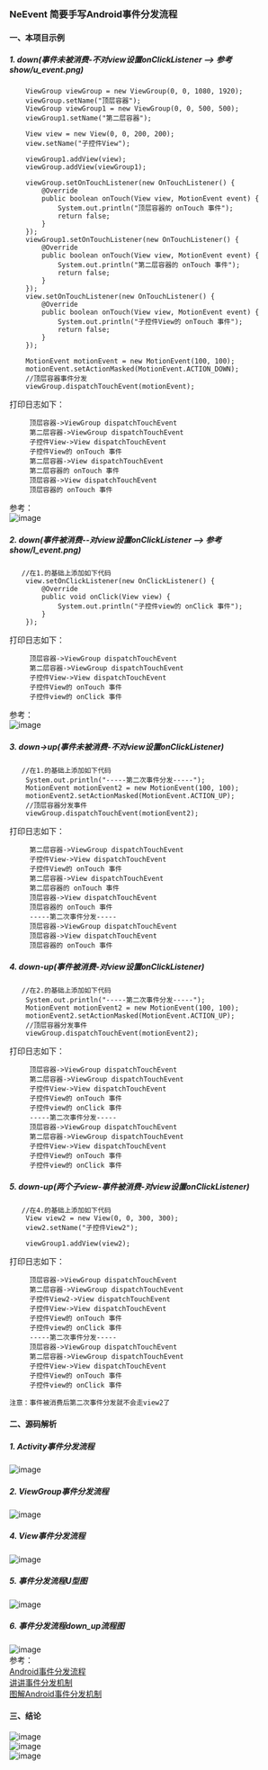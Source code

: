 ### NeEvent 简要手写Android事件分发流程
#### 一、本项目示例
##### 1. down(事件未被消费-不对view设置onClickListener --> 参考show/u_event.png)
```android
    ViewGroup viewGroup = new ViewGroup(0, 0, 1080, 1920);
    viewGroup.setName("顶层容器");
    ViewGroup viewGroup1 = new ViewGroup(0, 0, 500, 500);
    viewGroup1.setName("第二层容器");

    View view = new View(0, 0, 200, 200);
    view.setName("子控件View");

    viewGroup1.addView(view);
    viewGroup.addView(viewGroup1);

    viewGroup.setOnTouchListener(new OnTouchListener() {
        @Override
        public boolean onTouch(View view, MotionEvent event) {
            System.out.println("顶层容器的 onTouch 事件");
            return false;
        }
    });
    viewGroup1.setOnTouchListener(new OnTouchListener() {
        @Override
        public boolean onTouch(View view, MotionEvent event) {
            System.out.println("第二层容器的 onTouch 事件");
            return false;
        }
    });
    view.setOnTouchListener(new OnTouchListener() {
        @Override
        public boolean onTouch(View view, MotionEvent event) {
            System.out.println("子控件View的 onTouch 事件");
            return false;
        }
    });

    MotionEvent motionEvent = new MotionEvent(100, 100);
    motionEvent.setActionMasked(MotionEvent.ACTION_DOWN);
    //顶层容器事件分发
    viewGroup.dispatchTouchEvent(motionEvent);
```
打印日志如下：
```android
     顶层容器->ViewGroup dispatchTouchEvent
     第二层容器->ViewGroup dispatchTouchEvent
     子控件View->View dispatchTouchEvent
     子控件View的 onTouch 事件
     第二层容器->View dispatchTouchEvent
     第二层容器的 onTouch 事件
     顶层容器->View dispatchTouchEvent
     顶层容器的 onTouch 事件
```
参考：  
![image](https://github.com/tianyalu/NeEvent/blob/master/show/u_event.png)  
##### 2. down(事件被消费--对view设置onClickListener --> 参考show/l_event.png)
```android
   //在1.的基础上添加如下代码
    view.setOnClickListener(new OnClickListener() {
        @Override
        public void onClick(View view) {
            System.out.println("子控件view的 onClick 事件");
        }
    });
```
打印日志如下：
```android
     顶层容器->ViewGroup dispatchTouchEvent
     第二层容器->ViewGroup dispatchTouchEvent
     子控件View->View dispatchTouchEvent
     子控件View的 onTouch 事件
     子控件view的 onClick 事件
```
参考：  
![image](https://github.com/tianyalu/NeEvent/blob/master/show/l_event.png)  
##### 3. down->up(事件未被消费-不对view设置onClickListener)
```android
   //在1.的基础上添加如下代码
    System.out.println("-----第二次事件分发-----");
    MotionEvent motionEvent2 = new MotionEvent(100, 100);
    motionEvent2.setActionMasked(MotionEvent.ACTION_UP);
    //顶层容器分发事件
    viewGroup.dispatchTouchEvent(motionEvent2);
```
打印日志如下：
```android
     第二层容器->ViewGroup dispatchTouchEvent
     子控件View->View dispatchTouchEvent
     子控件View的 onTouch 事件
     第二层容器->View dispatchTouchEvent
     第二层容器的 onTouch 事件
     顶层容器->View dispatchTouchEvent
     顶层容器的 onTouch 事件
     -----第二次事件分发-----
     顶层容器->ViewGroup dispatchTouchEvent
     顶层容器->View dispatchTouchEvent
     顶层容器的 onTouch 事件
```
##### 4. down-up(事件被消费-对view设置onClickListener)
```android
   //在2.的基础上添加如下代码
    System.out.println("-----第二次事件分发-----");
    MotionEvent motionEvent2 = new MotionEvent(100, 100);
    motionEvent2.setActionMasked(MotionEvent.ACTION_UP);
    //顶层容器分发事件
    viewGroup.dispatchTouchEvent(motionEvent2);
```
打印日志如下：
```android
     顶层容器->ViewGroup dispatchTouchEvent
     第二层容器->ViewGroup dispatchTouchEvent
     子控件View->View dispatchTouchEvent
     子控件View的 onTouch 事件
     子控件view的 onClick 事件
     -----第二次事件分发-----
     顶层容器->ViewGroup dispatchTouchEvent
     第二层容器->ViewGroup dispatchTouchEvent
     子控件View->View dispatchTouchEvent
     子控件View的 onTouch 事件
     子控件view的 onClick 事件
```
##### 5. down-up(两个子view-事件被消费-对view设置onClickListener)
```android
   //在4.的基础上添加如下代码
    View view2 = new View(0, 0, 300, 300);
    view2.setName("子控件View2");
    
    viewGroup1.addView(view2);
```
打印日志如下：
```android
     顶层容器->ViewGroup dispatchTouchEvent
     第二层容器->ViewGroup dispatchTouchEvent
     子控件View2->View dispatchTouchEvent
     子控件View->View dispatchTouchEvent
     子控件View的 onTouch 事件
     子控件view的 onClick 事件
     -----第二次事件分发-----
     顶层容器->ViewGroup dispatchTouchEvent
     第二层容器->ViewGroup dispatchTouchEvent
     子控件View->View dispatchTouchEvent
     子控件View的 onTouch 事件
     子控件view的 onClick 事件
```
`注意：事件被消费后第二次事件分发就不会走view2了`
#### 二、源码解析
##### 1. Activity事件分发流程
![image](https://github.com/tianyalu/NeEvent/blob/master/show/event_activity.png)  
##### 2. ViewGroup事件分发流程
![image](https://github.com/tianyalu/NeEvent/blob/master/show/event_viewgroup.png) 
##### 4. View事件分发流程
![image](https://github.com/tianyalu/NeEvent/blob/master/show/event_view.png)  
##### 5. 事件分发流程U型图
![image](https://github.com/tianyalu/NeEvent/blob/master/show/event_down_u.png)  
##### 6. 事件分发流程down_up流程图  
![image](https://github.com/tianyalu/NeEvent/blob/master/show/event_down_up_consume.png)  
参考：  
[Android事件分发流程
]( https://www.jianshu.com/p/488100d60cad
)  
[讲讲事件分发机制
](https://www.jianshu.com/p/d3758eef1f72
)   
[图解Android事件分发机制
]( https://www.jianshu.com/p/e99b5e8bd67b
) 


#### 三、结论
![image](https://github.com/tianyalu/NeEvent/blob/master/show/event1.png)  
![image](https://github.com/tianyalu/NeEvent/blob/master/show/event2.png)  
![image](https://github.com/tianyalu/NeEvent/blob/master/show/event3.png)

